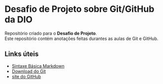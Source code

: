 # Desafio de Projeto sobre Git/GitHub da DIO
Repositório criado para o **Desafio de Projeto**.  
Este repositório contém anotações feitas durantes as aulas de Git e GitHub.

## Links úteis
 - [Sintaxe Básica Markdown](https://www.markdownguide.org/basic-syntax/)
 - [Download do Git](https://git-scm.com/downloads)
 - [site do GitHub](https://github.com/)
 ##
 
